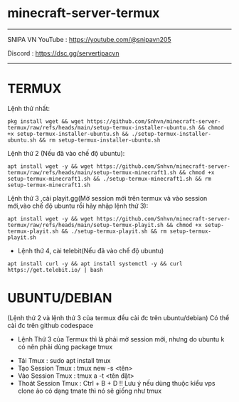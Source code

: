 # minecraft-server-termux
________________________________
SNIPA VN
YouTube :
https://youtube.com/@snipavn205

Discord :
https://dsc.gg/servertipacvn
________________________________
# TERMUX
Lệnh thứ nhất:
```
pkg install wget && wget https://github.com/Snhvn/minecraft-server-termux/raw/refs/heads/main/setup-termux-installer-ubuntu.sh && chmod +x setup-termux-installer-ubuntu.sh && ./setup-termux-installer-ubuntu.sh && rm setup-termux-installer-ubuntu.sh
```
Lệnh thứ 2 (Nếu đã vào chế độ ubuntu):
```
apt install wget -y && wget https://github.com/Snhvn/minecraft-server-termux/raw/refs/heads/main/setup-termux-minecraft1.sh && chmod +x setup-termux-minecraft1.sh && ./setup-termux-minecraft1.sh && rm setup-termux-minecraft1.sh
```
Lệnh thứ 3 ,cài playit.gg(Mở session mới trên termux và vào session mới,vào chế độ ubuntu rồi hãy nhập lệnh thứ 3):
```
apt install wget -y && wget https://github.com/Snhvn/minecraft-server-termux/raw/refs/heads/main/setup-termux-playit.sh && chmod +x setup-termux-playit.sh && ./setup-termux-playit.sh && rm setup-termux-playit.sh
```
- Lệnh thứ 4, cài telebit(Nếu đã vào chế độ ubuntu)
```
apt install curl -y && apt install systemctl -y && curl https://get.telebit.io/ | bash
```
# UBUNTU/DEBIAN
(Lệnh thứ 2 và lệnh thứ 3 của termux đều cài đc trên ubuntu/debian)
Có thể cài đc trên github codespace
- Lệnh Thứ 3 của Termux thì là phải mở session mới, nhưng do ubuntu k có nên phải dùng package tmux
+ Tải Tmux : sudo apt install tmux
+ Tạo Session Tmux : tmux new -s <tên>
+ Vào Session Tmux : tmux a -t <tên đặt>
+ Thoát Session Tmux : Ctrl + B + D
!! Lưu ý nếu dùng thuộc kiểu vps clone ảo có dạng tmate thì nó sẽ giống như tmux 
